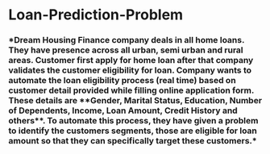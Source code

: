 <h1>Loan-Prediction-Problem</h1>
  
<h3>*Dream Housing Finance company deals in all home loans. They have presence across all urban, semi urban and rural areas. Customer first apply for home loan after that company validates the customer eligibility for loan. Company wants to automate the loan eligibility process (real time) based on customer detail provided while filling online application form. These details are **Gender, Marital Status, Education, Number of Dependents, Income, Loan Amount, Credit History and others**. To automate this process, they have given a problem to identify the customers segments, those are eligible for loan amount so that they can specifically target these customers.*</h3>

